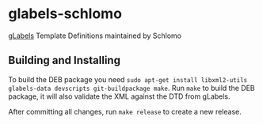 # glabels-schlomo
[gLabels](http://glabels.sourceforge.net/) Template Definitions maintained by Schlomo

## Building and Installing

To build the DEB package you need `sudo apt-get install libxml2-utils glabels-data devscripts git-buildpackage make`. Run `make` to build the DEB package, it will also validate the XML against the DTD from gLabels.

After committing all changes, run `make release` to create a new release.
